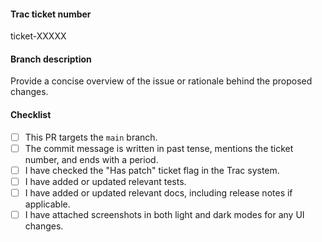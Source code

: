 #### Trac ticket number
<!-- Replace XXXXX with the corresponding Trac ticket number, or delete the line and write "N/A" if this is a trivial PR. -->

ticket-XXXXX

#### Branch description
Provide a concise overview of the issue or rationale behind the proposed changes.

#### Checklist
- [ ] This PR targets the `main` branch. <!-- Backports will be evaluated and done by mergers, when necessary. -->
- [ ] The commit message is written in past tense, mentions the ticket number, and ends with a period.
- [ ] I have checked the "Has patch" ticket flag in the Trac system.
- [ ] I have added or updated relevant tests.
- [ ] I have added or updated relevant docs, including release notes if applicable.
- [ ] I have attached screenshots in both light and dark modes for any UI changes.
